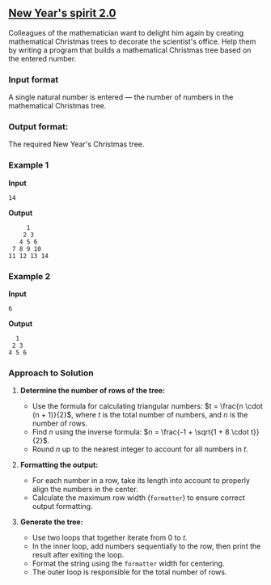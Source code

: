 ## [New Year's spirit 2.0](../../../solutions/2.4/24_r.py)

Colleagues of the mathematician want to delight him again by creating mathematical Christmas trees to decorate the scientist's office. Help them by writing a program that builds a mathematical Christmas tree based on the entered number.

### Input format

A single natural number is entered — the number of numbers in the mathematical Christmas tree.

### Output format:

The required New Year's Christmas tree.

### Example 1

__Input__
```plaintext
14
```

__Output__
```plaintext
     1     
    2 3    
   4 5 6   
 7 8 9 10  
11 12 13 14
```

### Example 2

__Input__
```plaintext
6
```

__Output__
```plaintext
  1  
 2 3 
4 5 6
```

### Approach to Solution

1. **Determine the number of rows of the tree:**
   - Use the formula for calculating triangular numbers: $t = \frac{n \cdot (n + 1)}{2}$, where $t$ is the total number of numbers, and $n$ is the number of rows.
   - Find $n$ using the inverse formula: $n = \frac{-1 + \sqrt{1 + 8 \cdot t}}{2}$.
   - Round $n$ up to the nearest integer to account for all numbers in $t$.

2. **Formatting the output:**
   - For each number in a row, take its length into account to properly align the numbers in the center.
   - Calculate the maximum row width (`formatter`) to ensure correct output formatting.

3. **Generate the tree:**
   - Use two loops that together iterate from 0 to $t$.
   - In the inner loop, add numbers sequentially to the row, then print the result after exiting the loop.
   - Format the string using the `formatter` width for centering.
   - The outer loop is responsible for the total number of rows.